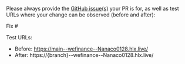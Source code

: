 Please always provide the [GitHub issue(s)](../issues) your PR is for, as well as test URLs where your change can be observed (before and after):

Fix #<gh-issue-id>

Test URLs:
- Before: https://main--wefinance--Nanaco0128.hlx.live/
- After: https://{branch}--wefinance--Nanaco0128.hlx.live/
